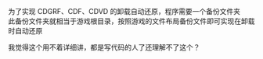 为了实现 CDGRF、CDF、CDVD 的卸载自动还原，程序需要一个备份文件夹  
此备份文件夹就相当于游戏根目录，按照游戏的文件布局备份文件即可实现在卸载时自动还原

我觉得这个用不着详细讲，都是写代码的人了还理解不了这个？